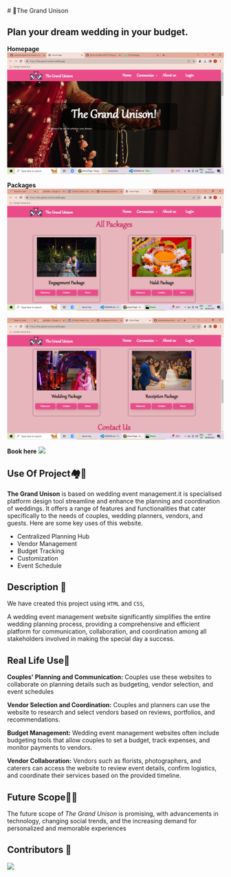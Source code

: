 <!-- # The Grand Unison
### We assist with the design, planning and management of a client's events such as Engagement , Haldi, Wedding & Receiption Ceremony.
## Ceremonies :
- Ring Ceremony
- Haldi Ceremony
- Wedding
- Receiption Ceremony

## Contributors :

1. Poonam Digole - Wedding Packages.

2. Kashish  Imandar - Ring Ceremony Packages.

3. Vivek Shejole - Haldi Ceremony Packages.

4. Sweta Pund - Receiption Ceremony Packages.

5. Yogita Shete - Home Page, About Us, Login and Signin -->
﻿# 💏The Grand Unison

## Plan your dream wedding in your budget.
**Homepage**
<img src="./images/about-img/homepage.png" /><br />

**Packages**
<img src="./images/about-img/package.png" />

<img src="./images/about-img/package1.png">

**Book here**
<img src="./outputs/cards.jpeg">

## Use Of Project🏘️🌇

**The Grand Unison** is based on wedding event management.it is specialised platform design tool streamline and enhance the planning and coordination of weddings. It offers a range of features and functionalities that cater specifically to the needs of couples, wedding planners, vendors, and guests. Here are some key uses of this website.
* Centralized Planning Hub
* Vendor Management
* Budget Tracking
* Customization
* Event Schedule

## Description 📝
We have created this project using `HTML` and `CSS`,

 A wedding event management website significantly simplifies the entire wedding planning process, providing a comprehensive and efficient platform for communication, collaboration, and coordination among all stakeholders involved in making the special day a success.

## Real Life Use🎊
**Couples' Planning and Communication:** Couples use these websites to collaborate on planning details such as budgeting, vendor selection, and event schedules
    
**Vendor Selection and Coordination:** Couples and planners can use the website to research and select vendors based on reviews, portfolios, and recommendations.

**Budget Management:** Wedding event management websites often include budgeting tools that allow couples to set a budget, track expenses, and monitor payments to vendors.

**Vendor Collaboration:** Vendors such as florists, photographers, and caterers can access the website to review event details, confirm logistics, and coordinate their services based on the provided timeline.

## Future Scope🔮✨
The future scope of *The  Grand Unison* is promising, with advancements in technology, changing social trends, and the increasing demand for personalized and memorable experiences

## Contributors 👏

<a href="https://github.com/poonamdigole/The-Grand-Unison-IGCP1-first-group-project">
  <img src="https://contrib.rocks/image?repo=poonamdigole/The-Grand-Unison-IGCP1-first-group-project"/>
</a>
